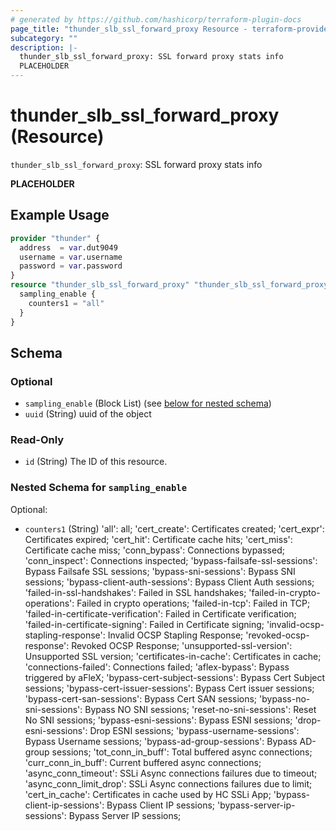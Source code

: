 ```yaml
---
# generated by https://github.com/hashicorp/terraform-plugin-docs
page_title: "thunder_slb_ssl_forward_proxy Resource - terraform-provider-thunder"
subcategory: ""
description: |-
  thunder_slb_ssl_forward_proxy: SSL forward proxy stats info
  PLACEHOLDER
---
```


# thunder_slb_ssl_forward_proxy (Resource)

`thunder_slb_ssl_forward_proxy`: SSL forward proxy stats info

__PLACEHOLDER__

## Example Usage

```terraform
provider "thunder" {
  address  = var.dut9049
  username = var.username
  password = var.password
}
resource "thunder_slb_ssl_forward_proxy" "thunder_slb_ssl_forward_proxy" {
  sampling_enable {
    counters1 = "all"
  }
}
```

<!-- schema generated by tfplugindocs -->
## Schema

### Optional

- `sampling_enable` (Block List) (see [below for nested schema](#nestedblock--sampling_enable))
- `uuid` (String) uuid of the object

### Read-Only

- `id` (String) The ID of this resource.

<a id="nestedblock--sampling_enable"></a>
### Nested Schema for `sampling_enable`

Optional:

- `counters1` (String) 'all': all; 'cert_create': Certificates created; 'cert_expr': Certificates expired; 'cert_hit': Certificate cache hits; 'cert_miss': Certificate cache miss; 'conn_bypass': Connections bypassed; 'conn_inspect': Connections inspected; 'bypass-failsafe-ssl-sessions': Bypass Failsafe SSL sessions; 'bypass-sni-sessions': Bypass SNI sessions; 'bypass-client-auth-sessions': Bypass Client Auth sessions; 'failed-in-ssl-handshakes': Failed in SSL handshakes; 'failed-in-crypto-operations': Failed in crypto operations; 'failed-in-tcp': Failed in TCP; 'failed-in-certificate-verification': Failed in Certificate verification; 'failed-in-certificate-signing': Failed in Certificate signing; 'invalid-ocsp-stapling-response': Invalid OCSP Stapling Response; 'revoked-ocsp-response': Revoked OCSP Response; 'unsupported-ssl-version': Unsupported SSL version; 'certificates-in-cache': Certificates in cache; 'connections-failed': Connections failed; 'aflex-bypass': Bypass triggered by aFleX; 'bypass-cert-subject-sessions': Bypass Cert Subject sessions; 'bypass-cert-issuer-sessions': Bypass Cert issuer sessions; 'bypass-cert-san-sessions': Bypass Cert SAN sessions; 'bypass-no-sni-sessions': Bypass NO SNI sessions; 'reset-no-sni-sessions': Reset No SNI sessions; 'bypass-esni-sessions': Bypass ESNI sessions; 'drop-esni-sessions': Drop ESNI sessions; 'bypass-username-sessions': Bypass Username sessions; 'bypass-ad-group-sessions': Bypass AD-group sessions; 'tot_conn_in_buff': Total buffered async connections; 'curr_conn_in_buff': Current buffered async connections; 'async_conn_timeout': SSLi Async connections failures due to timeout; 'async_conn_limit_drop': SSLi Async connections failures due to limit; 'cert_in_cache': Certificates in cache used by HC SSLi App; 'bypass-client-ip-sessions': Bypass Client IP sessions; 'bypass-server-ip-sessions': Bypass Server IP sessions;


